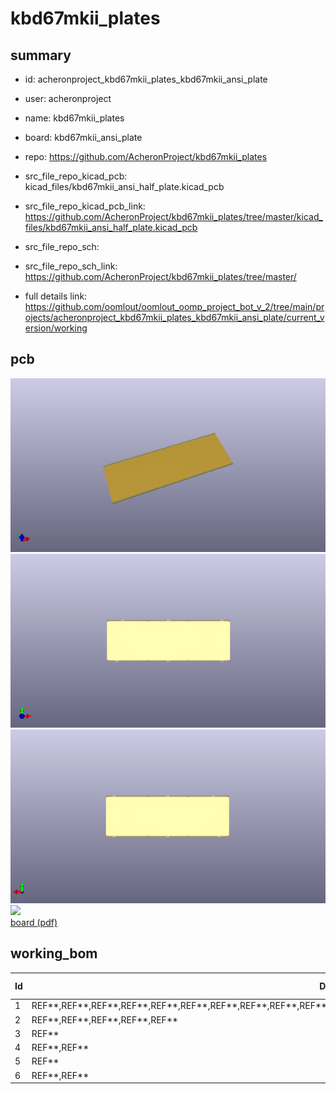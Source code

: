 # kbd67mkii_plates
 
## summary 
* id: acheronproject_kbd67mkii_plates_kbd67mkii_ansi_plate
* user: acheronproject
* name: kbd67mkii_plates
* board: kbd67mkii_ansi_plate
* repo: https://github.com/AcheronProject/kbd67mkii_plates
* src_file_repo_kicad_pcb: kicad_files/kbd67mkii_ansi_half_plate.kicad_pcb
* src_file_repo_kicad_pcb_link: https://github.com/AcheronProject/kbd67mkii_plates/tree/master/kicad_files/kbd67mkii_ansi_half_plate.kicad_pcb


* src_file_repo_sch: 
* src_file_repo_sch_link: https://github.com/AcheronProject/kbd67mkii_plates/tree/master/
* full details link: https://github.com/oomlout/oomlout_oomp_project_bot_v_2/tree/main/projects/acheronproject_kbd67mkii_plates_kbd67mkii_ansi_plate/current_version/working  



## pcb  
![](working_3d_600.png) 
![](working_3d_front_600.png)  
![](working_3d_back_600.png)  
![](working_600.png)  
[board (pdf)](working.pdf)  

## working_bom
| Id | Designator | Footprint | Quantity | Designation | Supplier and ref |  | None | 
| --- | --- | --- | --- | --- | --- | --- | --- | 
| 1 | REF**,REF**,REF**,REF**,REF**,REF**,REF**,REF**,REF**,REF**,REF**,REF**,REF**,REF**,REF**,REF**,REF**,REF**,REF**,REF**,REF** | MX100 | 21 | MX100 |  |  | [''] | 
| 2 | REF**,REF**,REF**,REF**,REF** | MX125 | 5 | MX125 |  |  | [''] | 
| 3 | REF** | MX175 | 1 | MX175 |  |  | [''] | 
| 4 | REF**,REF** | MX150 | 2 | MX150 |  |  | [''] | 
| 5 | REF** | MX625 | 1 | MX625 |  |  | [''] | 
| 6 | REF**,REF** | MX225 | 2 | MX225 |  |  | [''] | 




